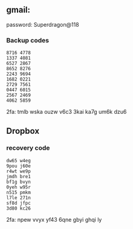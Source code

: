 ## gmail:
password: Superdragon@118
### Backup codes
```
8716 4778
1337 4081
6527 2867
8652 8276
2243 9694
1682 0221
2729 7561
0447 6015
2567 2469
4062 5859
```
2fa: tmlb wska ouzw v6c3 3kai ka7g um6k dzu6

## Dropbox
### recovery code
```
dw65 w4eg
9pou j60e
r4wt we9p
jmdh bre1
bf1g bvyn
0yeh w95r
n515 pmkm
l7le 271n
sf8d jfpc
3d80 kc26
```
2fa: npew vvyx yf43 6qne gbyi ghqi ly

